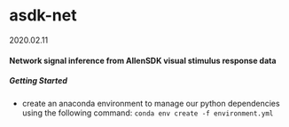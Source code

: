 # asdk-net

2020.02.11

#### Network signal inference from AllenSDK visual stimulus response data

##### Getting Started
- create an anaconda environment to manage our python dependencies using the following command: `conda env create -f environment.yml`

